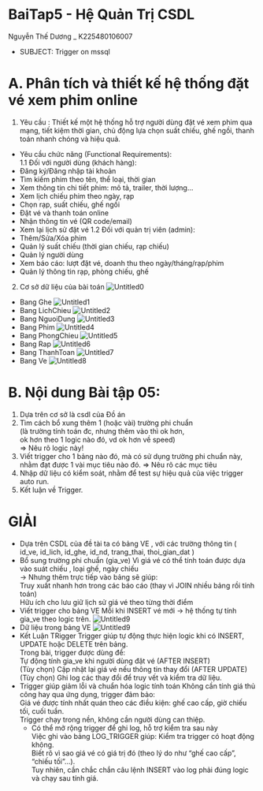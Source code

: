# BaiTap5 - Hệ Quản Trị CSDL
Nguyễn Thế Dương _ K225480106007
- SUBJECT: Trigger on mssql
# A. Phân tích và thiết kế hệ thống đặt vé xem phim online
1. Yêu cầu : Thiết kế một hệ thống hỗ trợ người dùng đặt vé xem phim qua mạng, tiết kiệm thời gian, chủ động lựa chọn suất chiếu, ghế ngồi, thanh toán nhanh chóng và hiệu quả.   
 - Yêu cầu chức năng (Functional Requirements):  
 1.1 Đối với người dùng (khách hàng):
- Đăng ký/Đăng nhập tài khoản  
- Tìm kiếm phim theo tên, thể loại, thời gian  
- Xem thông tin chi tiết phim: mô tả, trailer, thời lượng…  
- Xem lịch chiếu phim theo ngày, rạp  
- Chọn rạp, suất chiếu, ghế ngồi   
- Đặt vé và thanh toán online  
- Nhận thông tin vé (QR code/email)  
- Xem lại lịch sử đặt vé
 1.2 Đối với quản trị viên (admin):
- Thêm/Sửa/Xóa phim   
- Quản lý suất chiếu (thời gian chiếu, rạp chiếu)   
- Quản lý người dùng   
- Xem báo cáo: lượt đặt vé, doanh thu theo ngày/tháng/rạp/phim   
- Quản lý thông tin rạp, phòng chiếu, ghế

2. Cơ sở dữ liệu của bài toán
![Untitled0](https://github.com/user-attachments/assets/bd668bf9-cdfc-4d8e-bc79-9f46593f541d)
- Bang Ghe
![Untitled1](https://github.com/user-attachments/assets/1bc1bc7c-a0f1-470c-830d-66d862039013)
- Bang LichChieu
![Untitled2](https://github.com/user-attachments/assets/f45018e1-ec4c-45af-bca0-2b85f6fc13e7)
- Bang NguoiDung
  ![Untitled3](https://github.com/user-attachments/assets/13a0dceb-42fe-4b23-b090-acaab4715af2)
- Bang Phim
  ![Untitled4](https://github.com/user-attachments/assets/4fe3ad24-7b9f-4628-b017-50ae76d8a7aa)
- Bang PhongChieu
  ![Untitled5](https://github.com/user-attachments/assets/31d8b25e-293c-49a0-a9e1-c2d4984ef4b3)
- Bang Rap
  ![Untitled6](https://github.com/user-attachments/assets/b683b766-ae40-49a1-89cf-5f1c05646df6)
- Bang ThanhToan
  ![Untitled7](https://github.com/user-attachments/assets/46e33172-ae66-4332-9017-783518125c08)
- Bang Ve
  ![Untitled8](https://github.com/user-attachments/assets/3cda87a2-7d59-43bf-8043-c63d774e3fd6)

# B. Nội dung Bài tập 05:
1. Dựa trên cơ sở là csdl của Đồ án  
2. Tìm cách bổ xung thêm 1 (hoặc vài) trường phi chuẩn  
   (là trường tính toán đc, nhưng thêm vào thì ok hơn,  
    ok hơn theo 1 logic nào đó, vd ok hơn về speed)  
   => Nêu rõ logic này!
3. Viết trigger cho 1 bảng nào đó, 
   mà có sử dụng trường phi chuẩn này,
   nhằm đạt được 1 vài mục tiêu nào đó.
   => Nêu rõ các mục tiêu 
4. Nhập dữ liệu có kiểm soát, 
   nhằm để test sự hiệu quả của việc trigger auto run.
5. Kết luận về Trigger. 

# GIẢI 
- Dựa trên CSDL của đề tài ta có bảng VE , với các trường thông tin
( id_ve, id_lich, id_ghe, id_nd, trang_thai, thoi_gian_dat )
- Bổ sung trường phi chuẩn (gia_ve)
 Vì giá vé có thể tính toán được dựa vào suát chiếu , loại ghế, ngày chiếu  
→ Nhưng thêm trực tiếp vào bảng sẽ giúp:  
Truy xuất nhanh hơn trong các báo cáo (thay vì JOIN nhiều bảng rồi tính toán)  
Hữu ích cho lưu giữ lịch sử giá vé theo từng thời điểm  
- Viết trigger cho bảng VE
  Mỗi khi INSERT vé mới → hệ thống tự tính gia_ve theo logic trên.
  ![Untitled9](https://github.com/user-attachments/assets/437fcc52-51c9-4672-87d4-d210c61c368f)
- Dữ liệu trong bảng VE
![Untitled9](https://github.com/user-attachments/assets/4a593f8e-468f-4081-9878-3f19d00193aa)
 - Kết Luận
   TRigger
   Trigger giúp tự động thực hiện logic khi có INSERT, UPDATE hoặc DELETE trên bảng.  
Trong bài, trigger được dùng để:  
Tự động tính gia_ve khi người dùng đặt vé (AFTER INSERT)  
(Tùy chọn) Cập nhật lại giá vé nếu thông tin thay đổi (AFTER UPDATE)  
(Tùy chọn) Ghi log các thay đổi để truy vết và kiểm tra dữ liệu.  
- Trigger giúp giảm lỗi và chuẩn hóa logic tính toán
  Không cần tính giá thủ công hay qua ứng dụng, trigger đảm bảo:  
Giá vé được tính nhất quán theo các điều kiện: ghế cao cấp, giờ chiếu tối, cuối tuần.  
Trigger chạy trong nền, không cần người dùng can thiệp.  
  - Có thể mở rộng trigger để ghi log, hỗ trợ kiểm tra sau này  
Việc ghi vào bảng LOG_TRIGGER giúp: 
Kiểm tra trigger có hoạt động không.  
Biết rõ vì sao giá vé có giá trị đó (theo lý do như “ghế cao cấp”, “chiếu tối”...).  
Tuy nhiên, cần chắc chắn câu lệnh INSERT vào log phải đúng logic và chạy sau tính giá.  

















